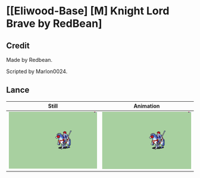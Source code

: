 # [\[Eliwood-Base\] \[M\] Knight Lord Brave by RedBean]

## Credit

Made by Redbean.

Scripted by Marlon0024.
	
## Lance

| Still | Animation |
| :---: | :-------: |
| ![Lance still](./Lance_000.png) | ![Lance animation](./Lance.gif) |
